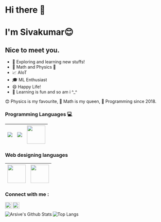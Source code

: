 <h1> Hi there 👋 </h1>
<h1> I'm Sivakumar😊 </h1>
  <h2> Nice to meet you.</h2>

- 🔭 Exploring and learning new stuffs! 
- 💖 Math and Physics 💖  
- 📈 AIoT
- 🎓 ML Enthusiast 
- 😄 Happy Life!
- 🧠 Learning is fun and so am i ^_^  

😍 Physics is my favourite,
👸 Math is my queen,
👨 Programming since 2018.

### Programming Languages  :computer:
|<img src="https://img.icons8.com/color/60/000000/python.png"/> | <img src="https://img.icons8.com/color/60/000000/c-programming.png"/> |<img src="http://neuroplausible.com/img/posts/matlab.jpg" width = 60/>|
|:---:|:---:|:---:|

### Web designing languages
|<img src="https://firebasestorage.googleapis.com/v0/b/github--images.appspot.com/o/Github%20images%2Flogo-html-5.png?alt=media&token=433bba37-6049-47d4-8cb6-4498d7886ff1" width=60> | <img src="https://www.pngkit.com/png/detail/800-8001116_html-css-js-icons.png" width=60> |
|:---:|:---:|

### Connect with me :

[<img align="left" alt="Arsive | Instagram" width="22px" src="https://cdn.jsdelivr.net/npm/simple-icons@v3/icons/instagram.svg" />][instagram]
[<img align="left" alt="Arsive | LinkedIn" width="22px" src="https://cdn.jsdelivr.net/npm/simple-icons@v3/icons/linkedin.svg" />][linkedin]
<br />

<img align="left" alt="Arsive's Github Stats" src="https://github-readme-stats.vercel.app/api?username=Arsive02&show_icons=true&hide_border=true" />

![Top Langs](https://github-readme-stats.vercel.app/api/top-langs/?username=Arsive02&layout=compact) 

[instagram]: https://www.instagram.com/arsive02/
[linkedin]: https://www.linkedin.com/in/siva-kumar-5b2527190/

